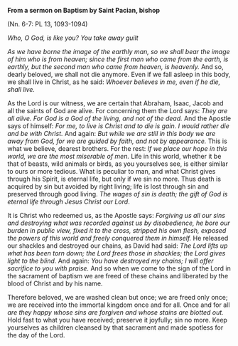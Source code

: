 

**From a sermon on Baptism by Saint Pacian, bishop**

(Nn. 6-7: PL 13, 1093-1094)

_Who, O God, is like you? You take away guilt_

_As we have borne the image of the earthly man, so we shall bear the image of him who is from heaven; since the first man who came from the earth, is earthly, but the second man who came from heaven, is heavenly._ And so, dearly beloved, we shall not die anymore. Even if we fall asleep in this body, we shall live in Christ, as he said: _Whoever believes in me, even if he die, shall live._

As the Lord is our witness, we are certain that Abraham, Isaac, Jacob and all the saints of God are alive. For concerning them the Lord says: _They are all alive. For God is a God of the living, and not of the dead._ And the Apostle says of himself: _For me, to live is Christ and to die is gain. I would rather die and be with Christ._ And again: _But while we are still in this body we are away from God, for we are guided by faith, and not by appearance._ This is what we believe, dearest brothers. For the rest: _If we place our hope in this world, we are the most miserable of men._ Life in this world, whether it be that of beasts, wild animals or birds, as you yourselves see, is either similar to ours or more tedious. What is peculiar to man, and what Christ gives through his Spirit, is eternal life, but only if we sin no more. Thus death is acquired by sin but avoided by right living; life is lost through sin and preserved through good living. _The wages of sin is death; the gift of God is eternal life through Jesus Christ our Lord_.

It is Christ who redeemed us, as the Apostle says: _Forgiving us all our sins and destroying what was recorded against us by disobedience, he bore our burden in public view, fixed it to the cross, stripped his own flesh, exposed the powers of this world and freely conquered them in himself._ He released our shackles and destroyed our chains, as David had said: _The Lord lifts up what has been torn down; the Lord frees those in shackles; the Lord gives light to the blind._ And again: _You have destroyed my chains; I will offer sacrifice to you with praise._ And so when we come to the sign of the Lord in the sacrament of baptism we are freed of these chains and liberated by the blood of Christ and by his name.

Therefore beloved, we are washed clean but once; we are freed only once; we are received into the immortal kingdom once and for all. Once and for all _are they happy whose sins are forgiven and whose stains are blotted out._ Hold fast to what you have received; preserve it joyfully; sin no more. Keep yourselves as children cleansed by that sacrament and made spotless for the day of the Lord.

